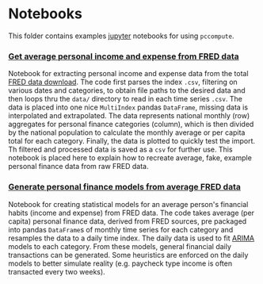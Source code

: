 # Notebooks

This folder contains examples [jupyter](https://jupyter.org) notebooks for using `pccompute`.

### [Get average personal income and expense from FRED data](Get%20average%20personal%20income%20and%20expense%20from%20FRED%20data.ipynb)

Notebook for extracting personal income and expense data from the total [FRED data download](https://research.stlouisfed.org/fred2/downloaddata/).  The code first parses the index `.csv`, filtering on various dates and categories, to obtain file paths to the desired data and then loops thru the `data/` directory to read in each time series `.csv`.  The data is placed into one nice `MultiIndex` pandas `DataFrame`, missing data is interpolated and extrapolated. The data represents national monthly (row) aggregates for personal finance categories (column), which is then divided by the national population to calculate the monthly average or per capita total for each category. Finally, the data is plotted to quickly test the import. Th filtered and processed data is saved as a `csv` for further use.  This notebook is placed here to explain how to recreate average, fake, example personal finance data from raw FRED data.

### [Generate personal finance models from average FRED data](Generate%20personal%20finance%20models%20from%20average%20FRED%20data.ipynb)

Notebook for creating statistical models for an average person's financial habits (income and expense) from FRED data.  The code takes average (per capita) personal finance data, derived from FRED sources, pre packaged into pandas `DataFrame`s of monthly time series for each category and resamples the data to a daily time index.  The daily data is used to fit [ARIMA](https://en.wikipedia.org/wiki/Autoregressive_integrated_moving_average) models to each category.  From these models, general financial daily transactions can be generated.  Some heuristics are enforced on the daily models to better simulate reality (e.g. paycheck type income is often transacted every two weeks).
